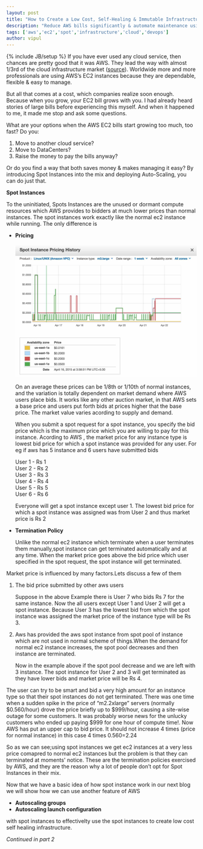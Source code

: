 ```yaml
---
layout: post
title: "How to Create a Low Cost, Self-Healing & Immutable Infrastructure using AWS EC2 Spot Instances [Part 1]"
description: "Reduce AWS bills significantly & automate maintenance using Auto-Scaling"
tags: ['aws','ec2','spot','infrastructure','cloud','devops']
author: vipul
---
```

{% include JB/setup %}
If you have ever used any cloud service, then chances are pretty good that it was AWS.
They lead the way with almost 1/3rd of the cloud infrastructure market ([source](http://www.cloudcomputing-news.net/news/2015/feb/03/aws-hits-five-year-high-cloud-infrastructure-market-share/)).
Worldwide more and more professionals are using AWS’s EC2 instances because they are dependable, flexible & easy to manage.

But all that comes at a cost, which companies realize soon enough. Because when you grow, your EC2 bill grows with you. I had already heard stories of large bills before experiencing this myself. And when it happened to me, it made me stop and ask some questions.

What are your options when the AWS EC2 bills start growing too much, too fast? Do you:

1.  Move to another cloud service?
2.  Move to DataCenters? 
3.  Raise the money to pay the bills anyway?

Or do you find a way that both saves money & makes managing it easy? By introducing Spot Instances into the mix and deploying Auto-Scaling, you can do just that.

**Spot Instances**

To the uninitiated, Spots Instances are the unused or dormant compute resources which AWS provides to bidders at much lower prices than normal instances. The spot instances work exactly like the normal ec2 instance while running. 
The only difference is

* **Pricing**

  <div class="row"><div class='col-md-8 col-md-offset-2'><img class="img-responsive" alt="aws spot pricing trend" src="/assets/blogs/spot-instance.jpg"></div></div>

  On an average these prices can be 1/8th or 1/10th of normal instances, and the variation is totally dependent on market demand where AWS users place bids.
  It works like any other auction market, in that AWS sets a base price and users put forth bids at prices higher that the base price.
  The market value varies acording to supply and demand.

  When you submit a spot request for a spot instance, you specify the bid price which is the maximum price which you are willing to pay for this instance.
  Acording to AWS , the market price for any instance type is lowest bid price for which a spot instance was provided for any user.
  For eg if aws has 5 instance and 6 users have submitted bids

  User 1 - Rs 1  
  User 2 - Rs 2  
  User 3 - Rs 3  
  User 4 - Rs 4  
  User 5 - Rs 5  
  User 6 - Rs 6  

  Everyone will get a spot instance except user 1. The lowest bid price for which a spot instance was assigned was from User 2 and thus market price is Rs 2

* **Termination Policy**

  Unlike the normal ec2 instance which terminate when a user terminates them manually,spot instance can get terminated automatically and at any time.
  When the market price goes above the bid price which user specified in the spot request, the spot  instance will get terminated.

Market price is influenced by many factors.Lets discuss a few of them

1. The bid price submitted by other aws users

    Suppose in the above Example there is User 7 who bids Rs 7 for the same instance.
    Now the all users except User 1 and User 2 will get a spot instance. Because User 3 has the lowest bid from which the spot instance was assigned the market price of the instance type will be Rs 3.

1. Aws has provided the aws spot instance from spot pool of instance which are not used in normal scheme of things.When the demand for normal ec2 instance increases, the spot pool decreases and then instance are terminated.

    Now in the example above  if the spot pool decrease and we are left with 3 instance.
    The spot instance for User 2 and 3 will get terminated as they have lower bids and market price will be Rs 4.

The user can try to be smart and bid a very high amount for an instance type so that their spot instances do not get terminated.
There was one time when a sudden spike in the price of “m2.2xlarge” servers (normally $0.560/hour) drove the price briefly up to $999/hour, causing a site-wise outage for some customers. 
It was probably worse news for the unlucky customers who ended up paying $999 for one hour of compute time!. Now AWS has put an upper cap to bid price. It should not increase 
4 times (price for normal instance) in this case 4 times $0.560=$2.24

So as we can see;using spot instances we get ec2 instances at a very less price comapred to normal ec2 instances but the problem is that they can terminated at moments' notice.
These are the termination policies exercised by AWS, and they are the reason why a lot of people don’t opt for Spot Instances in their mix.

Now that we have a basic idea of how spot instance work in our next blog we will show how we can use another feature of AWS 

* **Autoscaling groups**
* **Autoscaling launch configuration**

with spot instances to effectivelty use the spot instances to create low cost self healing infrastructure.

*Continued in part 2*
